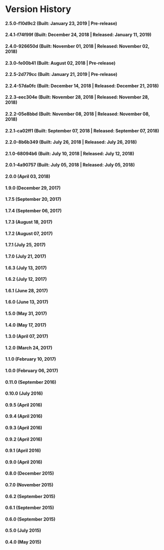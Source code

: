 # Version History


#### 2.5.0-f10d9c2 (Built: January 23, 2019 | Pre-release)

#### 2.4.1-f74f99f (Built: December 24, 2018 | Released: January 11, 2019)

#### 2.4.0-926650d (Built: November 01, 2018 | Released: November 02, 2018)

#### 2.3.0-fe00b41 (Built: August 02, 2018 | Pre-release)

#### 2.2.5-2d779cc (Built: January 21, 2019 | Pre-release)

#### 2.2.4-57da0fc (Built: December 14, 2018 | Released: December 21, 2018)

#### 2.2.3-eec304e (Built: November 28, 2018 | Released: November 28, 2018)

#### 2.2.2-05e8bbd (Built: November 08, 2018 | Released: November 08, 2018)

#### 2.2.1-ca02ff1 (Built: September 07, 2018 | Released: September 07, 2018)

#### 2.2.0-8b6b349 (Built: July 26, 2018 | Released: July 26, 2018)

#### 2.1.0-68094b6 (Built: July 10, 2018 | Released: July 12, 2018)

#### 2.0.1-4a90757 (Built: July 05, 2018 | Released: July 05, 2018)

#### 2.0.0 (April 03, 2018)

#### 1.9.0 (December 29, 2017)

#### 1.7.5 (September 20, 2017)

#### 1.7.4 (September 06, 2017)

#### 1.7.3 (August 18, 2017)

#### 1.7.2 (August 07, 2017)

#### 1.7.1 (July 25, 2017)

#### 1.7.0 (July 21, 2017)

#### 1.6.3 (July 13, 2017)

#### 1.6.2 (July 12, 2017)

#### 1.6.1 (June 28, 2017)

#### 1.6.0 (June 13, 2017)

#### 1.5.0 (May 31, 2017)

#### 1.4.0 (May 17, 2017)

#### 1.3.0 (April 07, 2017)

#### 1.2.0 (March 24, 2017)

#### 1.1.0 (February 10, 2017)

#### 1.0.0 (February 06, 2017)

#### 0.11.0 (September 2016)

#### 0.10.0 (July 2016)

#### 0.9.5 (April 2016)

#### 0.9.4 (April 2016)

#### 0.9.3 (April 2016)

#### 0.9.2 (April 2016)

#### 0.9.1 (April 2016)

#### 0.9.0 (April 2016)

#### 0.8.0 (December 2015)

#### 0.7.0 (November 2015)

#### 0.6.2 (September 2015)

#### 0.6.1 (September 2015)

#### 0.6.0 (September 2015)

#### 0.5.0 (July 2015)

#### 0.4.0 (May 2015)